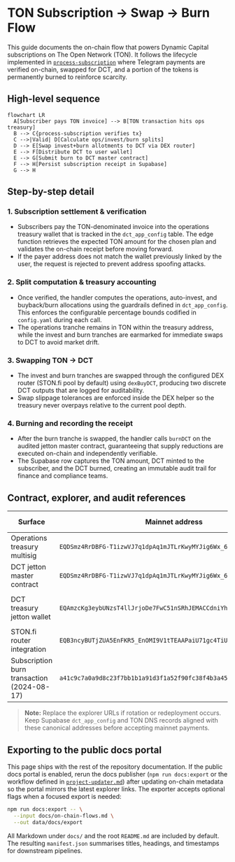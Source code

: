 # TON Subscription → Swap → Burn Flow

This guide documents the on-chain flow that powers Dynamic Capital subscriptions
on The Open Network (TON). It follows the lifecycle implemented in
[`process-subscription`](../dynamic-capital-ton/supabase/functions/process-subscription/index.ts)
where Telegram payments are verified on-chain, swapped for DCT, and a portion of
the tokens is permanently burned to reinforce scarcity.

## High-level sequence

```mermaid
flowchart LR
  A[Subscriber pays TON invoice] --> B[TON transaction hits ops treasury]
  B --> C{process-subscription verifies tx}
  C -->|Valid| D[Calculate ops/invest/burn splits]
  D --> E[Swap invest+burn allotments to DCT via DEX router]
  E --> F[Distribute DCT to user wallet]
  E --> G[Submit burn to DCT master contract]
  F --> H[Persist subscription receipt in Supabase]
  G --> H
```

## Step-by-step detail

### 1. Subscription settlement & verification

- Subscribers pay the TON-denominated invoice into the operations treasury
  wallet that is tracked in the `dct_app_config` table. The edge function
  retrieves the expected TON amount for the chosen plan and validates the
  on-chain receipt before moving forward.
- If the payer address does not match the wallet previously linked by the user,
  the request is rejected to prevent address spoofing attacks.

### 2. Split computation & treasury accounting

- Once verified, the handler computes the operations, auto-invest, and
  buyback/burn allocations using the guardrails defined in `dct_app_config`.
  This enforces the configurable percentage bounds codified in `config.yaml`
  during each call.
- The operations tranche remains in TON within the treasury address, while the
  invest and burn tranches are earmarked for immediate swaps to DCT to avoid
  market drift.

### 3. Swapping TON → DCT

- The invest and burn tranches are swapped through the configured DEX router
  (STON.fi pool by default) using `dexBuyDCT`, producing two discrete DCT
  outputs that are logged for auditability.
- Swap slippage tolerances are enforced inside the DEX helper so the treasury
  never overpays relative to the current pool depth.

### 4. Burning and recording the receipt

- After the burn tranche is swapped, the handler calls `burnDCT` on the audited
  jetton master contract, guaranteeing that supply reductions are executed
  on-chain and independently verifiable.
- The Supabase row captures the TON amount, DCT minted to the subscriber, and
  the DCT burned, creating an immutable audit trail for finance and compliance
  teams.

## Contract, explorer, and audit references

| Surface                                    | Mainnet address                                                    | TON explorer                                                                                                                                                                                                         | Audit evidence                                                                                             |
| ------------------------------------------ | ------------------------------------------------------------------ | -------------------------------------------------------------------------------------------------------------------------------------------------------------------------------------------------------------------- | ---------------------------------------------------------------------------------------------------------- |
| Operations treasury multisig               | `EQDSmz4RrDBFG-T1izwVJ7q1dpAq1mJTLrKwyMYJig6Wx_6y`                 | [tonviewer](https://tonviewer.com/EQDSmz4RrDBFG-T1izwVJ7q1dpAq1mJTLrKwyMYJig6Wx_6y) · [tonscan](https://tonscan.org/address/EQDSmz4RrDBFG-T1izwVJ7q1dpAq1mJTLrKwyMYJig6Wx_6y)                                        | SOC 1 / SOC 2 evidence tracked in [`compliance/certificates.json`](./compliance/certificates.json).        |
| DCT jetton master contract                 | `EQDSmz4RrDBFG-T1izwVJ7q1dpAq1mJTLrKwyMYJig6Wx_6y`                 | [tonviewer](https://tonviewer.com/EQDSmz4RrDBFG-T1izwVJ7q1dpAq1mJTLrKwyMYJig6Wx_6y) · [tonscan](https://tonscan.org/address/EQDSmz4RrDBFG-T1izwVJ7q1dpAq1mJTLrKwyMYJig6Wx_6y)                                        | Contract audit bundled with [`dynamic-capital-ton/contracts`](../dynamic-capital-ton/contracts/README.md). |
| DCT treasury jetton wallet                 | `EQAmzcKg3eybUNzsT4llJrjoDe7FwC51nSRhJEMACCdniYhq`                 | [tonviewer](https://tonviewer.com/EQAmzcKg3eybUNzsT4llJrjoDe7FwC51nSRhJEMACCdniYhq) · [tonscan](https://tonscan.org/address/EQAmzcKg3eybUNzsT4llJrjoDe7FwC51nSRhJEMACCdniYhq)                                        | Burn & emissions signer documented in [`docs/onchain/jetton-minter.md`](./onchain/jetton-minter.md).       |
| STON.fi router integration                 | `EQB3ncyBUTjZUA5EnFKR5_EnOMI9V1tTEAAPaiU71gc4TiUt`                 | [tonviewer](https://tonviewer.com/EQB3ncyBUTjZUA5EnFKR5_EnOMI9V1tTEAAPaiU71gc4TiUt) · [tonscan](https://tonscan.org/address/EQB3ncyBUTjZUA5EnFKR5_EnOMI9V1tTEAAPaiU71gc4TiUt)                                        | Due diligence walkthrough in [`ton-web3-guidelines.md`](./ton-web3-guidelines.md).                         |
| Subscription burn transaction (2024-08-17) | `a41c9c7a0a9d8c23f7bb1b1a91d3f1a52f90fc38f4b3a45ec5c3eae560b7d5aa` | [tonviewer](https://tonviewer.com/transaction/a41c9c7a0a9d8c23f7bb1b1a91d3f1a52f90fc38f4b3a45ec5c3eae560b7d5aa) · [tonscan](https://tonscan.org/tx/a41c9c7a0a9d8c23f7bb1b1a91d3f1a52f90fc38f4b3a45ec5c3eae560b7d5aa) | Included in the treasury reconciliation package archived with finance.                                     |

> **Note:** Replace the explorer URLs if rotation or redeployment occurs. Keep
> Supabase `dct_app_config` and TON DNS records aligned with these canonical
> addresses before accepting mainnet payments.

## Exporting to the public docs portal

This page ships with the rest of the repository documentation. If the public
docs portal is enabled, rerun the docs publisher (`npm run docs:export` or the
workflow defined in [`project-updater.md`](./project-updater.md)) after updating
on-chain metadata so the portal mirrors the latest explorer links. The exporter
accepts optional flags when a focused export is needed:

```bash
npm run docs:export -- \
  --input docs/on-chain-flows.md \
  --out data/docs/export
```

All Markdown under `docs/` and the root `README.md` are included by default. The
resulting `manifest.json` summarises titles, headings, and timestamps for
downstream pipelines.
